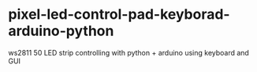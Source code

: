# pixel-led-control-pad-keyborad-arduino-python
ws2811 50 LED strip controlling with python + arduino using keyboard and GUI
